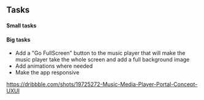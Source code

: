 ## Tasks


#### Small tasks


#### Big tasks
- Add a "Go FullScreen" button to the music player that will make the music player take the whole screen and add a full background image
- Add animations where needed
- Make the app responsive


https://dribbble.com/shots/19725272-Music-Media-Player-Portal-Concept-UXUI
